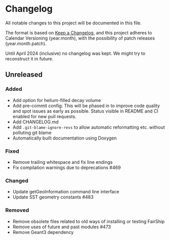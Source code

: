 # Changelog

All notable changes to this project will be documented in this file.

The format is based on [Keep a
Changelog](https://keepachangelog.com/en/1.1.0/), and this project adheres to
Calendar Versioning (year.month), with the possibility of patch releases
(year.month.patch).

Until April 2024 (inclusive) no changelog was kept. We might try to reconstruct
it in future.

## Unreleased

### Added

* Add option for helium-filled decay volume
* Add pre-commit config: This will be phased in to improve code quality and spot issues as early as possible. Status visible in README and CI enabled for new pull requests.
* Add CHANGELOG.md
* Add `.git-blame-ignore-revs` to allow automatic reformatting etc. without polluting git blame
* Automatically built documentation using Doxygen

### Fixed

* Remove trailing whitespace and fix line endings
* Fix compilation warnings due to deprecations #469

### Changed

* Update getGeoInformation command line interface
* Update SST geometry constants #483

### Removed

* Remove obsolete files related to old ways of installing or testing FairShip
* Remove uses of future and past modules #473
* Remove Geant3 dependency
